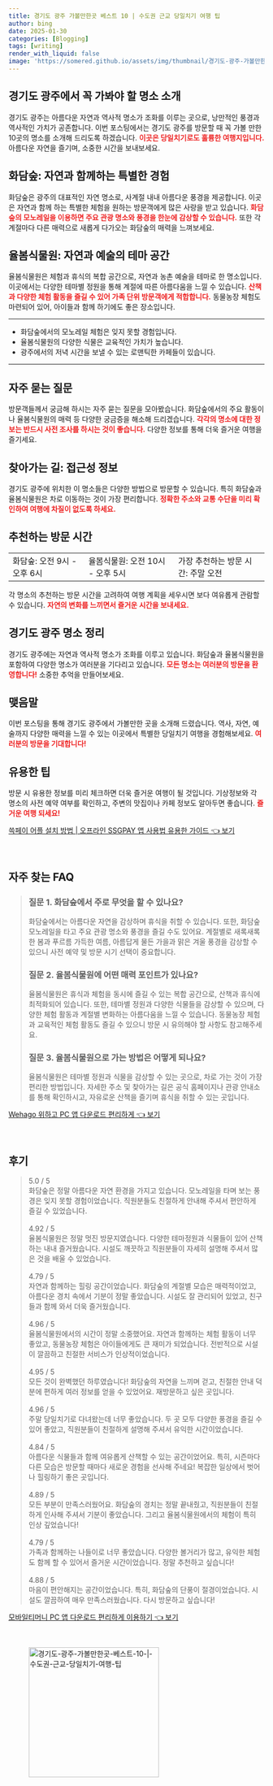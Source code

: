```yaml
---
title: 경기도 광주 가볼만한곳 베스트 10 | 수도권 근교 당일치기 여행 팁
author: bing
date: 2025-01-30
categories: [Blogging]
tags: [writing]
render_with_liquid: false
image: 'https://somered.github.io/assets/img/thumbnail/경기도-광주-가볼만한곳-베스트-10-|-수도권-근교-당일치기-여행-팁.webp'
---
```



<h2 id='경기도광주_명소소개'>경기도 광주에서 꼭 가봐야 할 명소 소개</h2>

<p>경기도 광주는 아름다운 자연과 역사적 명소가 조화를 이루는 곳으로, 낭만적인 풍경과 역사적인 가치가 공존합니다. 이번 포스팅에서는 경기도 광주를 방문할 때 꼭 가볼 만한 10곳의 명소를 소개해 드리도록 하겠습니다.  <b><span style="color: #ee2323;">이곳은 당일치기로도 훌륭한 여행지입니다.</span></b> 아름다운 자연을 즐기며, 소중한 시간을 보내보세요.</p>

<h2 id='화담숲'>화담숲: 자연과 함께하는 특별한 경험</h2>

<p>화담숲은 광주의 대표적인 자연 명소로, 사계절 내내 아름다운 풍경을 제공합니다. 이곳은 자연과 함께 하는 특별한 체험을 원하는 방문객에게 많은 사랑을 받고 있습니다. <b><span style="color: #ee2323;">화담숲의 모노레일을 이용하면 주요 관광 명소와 풍경을 한눈에 감상할 수 있습니다.</span></b> 또한 각 계절마다 다른 매력으로 새롭게 다가오는 화담숲의 매력을 느껴보세요.</p>

<h2 id='율봄식물원'>율봄식물원: 자연과 예술의 테마 공간</h2>

<p>율봄식물원은 체험과 휴식의 복합 공간으로, 자연과 농촌 예술을 테마로 한 명소입니다. 이곳에서는 다양한 테마별 정원을 통해 계절에 따른 아름다움을 느낄 수 있습니다. <b><span style="color: #ee2323;">산책과 다양한 체험 활동을 즐길 수 있어 가족 단위 방문객에게 적합합니다.</span></b> 동물농장 체험도 마련되어 있어, 아이들과 함께 하기에도 좋은 장소입니다.</p>

<hr />

<ul>
    <li>화담숲에서의 모노레일 체험은 잊지 못할 경험입니다.</li>
    <li>율봄식물원의 다양한 식물은 교육적인 가치가 높습니다.</li>
    <li>광주에서의 저녁 시간을 보낼 수 있는 로맨틱한 카페들이 있습니다.</li>
</ul>

<hr />

<h2 id='자주묻는질문'>자주 묻는 질문</h2>

<p>방문객들께서 궁금해 하시는 자주 묻는 질문을 모아봤습니다. 화담숲에서의 주요 활동이나 율봄식물원의 매력 등 다양한 궁금증을 해소해 드리겠습니다. <b><span style="color: #ee2323;">각각의 명소에 대한 정보는 반드시 사전 조사를 하시는 것이 좋습니다.</span></b> 다양한 정보를 통해 더욱 즐거운 여행을 즐기세요.</p>

<h2 id='찾아가는길'>찾아가는 길: 접근성 정보</h2>

<p>경기도 광주에 위치한 이 명소들은 다양한 방법으로 방문할 수 있습니다. 특히 화담숲과 율봄식물원은 차로 이동하는 것이 가장 편리합니다. <b><span style="color: #ee2323;">정확한 주소와 교통 수단을 미리 확인하여 여행에 차질이 없도록 하세요.</span></b></p>

<h2 id='추천하는방문시간'>추천하는 방문 시간</h2>

<table>
    <tr>
        <td>화담숲: 오전 9시 - 오후 6시</td>
        <td>율봄식물원: 오전 10시 - 오후 5시</td>
        <td>가장 추천하는 방문 시간: 주말 오전</td>
    </tr>
</table>

<p>각 명소의 추천하는 방문 시간을 고려하여 여행 계획을 세우시면 보다 여유롭게 관람할 수 있습니다. <b><span style="color: #ee2323;">자연의 변화를 느끼면서 즐거운 시간을 보내세요.</span></b></p>

<h2 id='명소정리'>경기도 광주 명소 정리</h2>

<p>경기도 광주에는 자연과 역사적 명소가 조화를 이루고 있습니다. 화담숲과 율봄식물원을 포함하여 다양한 명소가 여러분을 기다리고 있습니다. <b><span style="color: #ee2323;">모든 명소는 여러분의 방문을 환영합니다!</span></b> 소중한 추억을 만들어보세요.</p>

<h2 id='맺음말'>맺음말</h2>

<p>이번 포스팅을 통해 경기도 광주에서 가볼만한 곳을 소개해 드렸습니다. 역사, 자연, 예술까지 다양한 매력을 느낄 수 있는 이곳에서 특별한 당일치기 여행을 경험해보세요. <b><span style="color: #ee2323;">여러분의 방문을 기대합니다!</span></b></p>

<h2 id='유용한정보'>유용한 팁</h2>

<p>방문 시 유용한 정보를 미리 체크하면 더욱 즐거운 여행이 될 것입니다. 기상정보와 각 명소의 사전 예약 여부를 확인하고, 주변의 맛집이나 카페 정보도 알아두면 좋습니다. <b><span style="color: #ee2323;">즐거운 여행 되세요!</span></b></p>


<p><a class="click-button" title="쓱페이 어플 설치 방법 | 오프라인 SSGPAY 앱 사용법 유용한 가이드" href="https://somered.github.io/posts/%EC%93%B1%ED%8E%98%EC%9D%B4-%EC%96%B4%ED%94%8C-%EC%84%A4%EC%B9%98-%EB%B0%A9%EB%B2%95-%EC%98%A4%ED%94%84%EB%9D%BC%EC%9D%B8-SSGPAY-%EC%95%B1-%EC%82%AC%EC%9A%A9%EB%B2%95-%EC%9C%A0%EC%9A%A9%ED%95%9C-%EA%B0%80%EC%9D%B4%EB%93%9C/" rel="dofollow">쓱페이 어플 설치 방법 | 오프라인 SSGPAY 앱 사용법 유용한 가이드 👈 보기</a></p><br>
<h2 id='자주_찾는_FAQ'>자주 찾는 FAQ</h2>
<div itemscope="" itemtype="https://schema.org/FAQPage"> 
<blockquote> 
<div itemscope="" itemprop="mainEntity" itemtype="https://schema.org/Question"> 
<h3 itemprop="name">질문 1. 화담숲에서 주로 무엇을 할 수 있나요?</h3> 
<div itemscope="" itemprop="acceptedAnswer" itemtype="https://schema.org/Answer"> 
<span itemprop="text"> 
<p>화담숲에서는 아름다운 자연을 감상하며 휴식을 취할 수 있습니다. 또한, 화담숲 모노레일을 타고 주요 관광 명소와 풍경을 즐길 수도 있어요. 계절별로 새록새록한 봄과 푸르름 가득한 여름, 아름답게 물든 가을과 맑은 겨울 풍경을 감상할 수 있으니 사전 예약 및 방문 시기 선택이 중요합니다.</p> 
</span> 
</div> 
</div> 

<div itemscope="" itemprop="mainEntity" itemtype="https://schema.org/Question"> 
<h3 itemprop="name">질문 2. 율봄식물원에 어떤 매력 포인트가 있나요?</h3> 
<div itemscope="" itemprop="acceptedAnswer" itemtype="https://schema.org/Answer"> 
<span itemprop="text"> 
<p>율봄식물원은 휴식과 체험을 동시에 즐길 수 있는 복합 공간으로, 산책과 휴식에 최적화되어 있습니다. 또한, 테마별 정원과 다양한 식물들을 감상할 수 있으며, 다양한 체험 활동과 계절별 변화하는 아름다움을 느낄 수 있습니다. 동물농장 체험과 교육적인 체험 활동도 즐길 수 있으니 방문 시 유의해야 할 사항도 참고해주세요.</p> 
</span> 
</div> 
</div> 

<div itemscope="" itemprop="mainEntity" itemtype="https://schema.org/Question"> 
<h3 itemprop="name">질문 3. 율봄식물원으로 가는 방법은 어떻게 되나요?</h3> 
<div itemscope="" itemprop="acceptedAnswer" itemtype="https://schema.org/Answer"> 
<span itemprop="text"> 
<p>율봄식물원은 테마별 정원과 식물을 감상할 수 있는 곳으로, 차로 가는 것이 가장 편리한 방법입니다. 자세한 주소 및 찾아가는 길은 공식 홈페이지나 관광 안내소를 통해 확인하시고, 자유로운 산책을 즐기며 휴식을 취할 수 있는 곳입니다.</p> 
</span> 
</div> 
</div> 
</blockquote> 
</div>
<p><a class="click-button" title="Wehago 위하고 PC 앱 다운로드 편리하게" href="https://somered.github.io/posts/Wehago-%EC%9C%84%ED%95%98%EA%B3%A0-PC-%EC%95%B1-%EB%8B%A4%EC%9A%B4%EB%A1%9C%EB%93%9C-%ED%8E%B8%EB%A6%AC%ED%95%98%EA%B2%8C/" rel="dofollow">Wehago 위하고 PC 앱 다운로드 편리하게 👈 보기</a></p><br>
<h2 id='후기'>후기</h2>
<div itemscope itemtype="https://schema.org/Product">
  <blockquote>
  <div itemprop="review" itemscope itemtype="https://schema.org/Review">
      <div itemprop="reviewRating" itemscope itemtype="https://schema.org/Rating"> <span itemprop="ratingValue">5.0</span> / <span itemprop="bestRating">5</span> </div>
      <span itemprop="reviewBody">화담숲은 정말 아름다운 자연 환경을 가지고 있습니다. 모노레일을 타며 보는 풍경은 잊지 못할 경험이었습니다. 직원분들도 친절하게 안내해 주셔서 편안하게 즐길 수 있었습니다.</span>
  </div>
  <br>
  <div itemprop="review" itemscope itemtype="https://schema.org/Review">
      <div itemprop="reviewRating" itemscope itemtype="https://schema.org/Rating"> <span itemprop="ratingValue">4.92</span> / <span itemprop="bestRating">5</span> </div>
      <span itemprop="reviewBody">율봄식물원은 정말 멋진 방문지였습니다. 다양한 테마정원과 식물들이 있어 산책하는 내내 즐거웠습니다. 시설도 깨끗하고 직원분들이 자세히 설명해 주셔서 많은 것을 배울 수 있었습니다.</span>
  </div>
  <br>
  <div itemprop="review" itemscope itemtype="https://schema.org/Review">
      <div itemprop="reviewRating" itemscope itemtype="https://schema.org/Rating"> <span itemprop="ratingValue">4.79</span> / <span itemprop="bestRating">5</span> </div>
      <span itemprop="reviewBody">자연과 함께하는 힐링 공간이었습니다. 화담숲의 계절별 모습은 매력적이었고, 아름다운 경치 속에서 기분이 정말 좋았습니다. 시설도 잘 관리되어 있었고, 친구들과 함께 와서 더욱 즐거웠습니다.</span>
  </div>
  <br>
  <div itemprop="review" itemscope itemtype="https://schema.org/Review">
      <div itemprop="reviewRating" itemscope itemtype="https://schema.org/Rating"> <span itemprop="ratingValue">4.96</span> / <span itemprop="bestRating">5</span> </div>
      <span itemprop="reviewBody">율봄식물원에서의 시간이 정말 소중했어요. 자연과 함께하는 체험 활동이 너무 좋았고, 동물농장 체험은 아이들에게도 큰 재미가 되었습니다. 전반적으로 시설이 깔끔하고 친절한 서비스가 인상적이었습니다.</span>
  </div>
  <br>
  <div itemprop="review" itemscope itemtype="https://schema.org/Review">
      <div itemprop="reviewRating" itemscope itemtype="https://schema.org/Rating"> <span itemprop="ratingValue">4.95</span> / <span itemprop="bestRating">5</span> </div>
      <span itemprop="reviewBody">모든 것이 완벽했던 하루였습니다! 화담숲의 자연을 느끼며 걷고, 친절한 안내 덕분에 편하게 여러 정보를 얻을 수 있었어요. 재방문하고 싶은 곳입니다.</span>
  </div>
  <br>
  <div itemprop="review" itemscope itemtype="https://schema.org/Review">
      <div itemprop="reviewRating" itemscope itemtype="https://schema.org/Rating"> <span itemprop="ratingValue">4.96</span> / <span itemprop="bestRating">5</span> </div>
      <span itemprop="reviewBody">주말 당일치기로 다녀왔는데 너무 좋았습니다. 두 곳 모두 다양한 풍경을 즐길 수 있어 좋았고, 직원분들이 친절하게 설명해 주셔서 유익한 시간이었습니다.</span>
  </div>
  <br>
  <div itemprop="review" itemscope itemtype="https://schema.org/Review">
      <div itemprop="reviewRating" itemscope itemtype="https://schema.org/Rating"> <span itemprop="ratingValue">4.84</span> / <span itemprop="bestRating">5</span> </div>
      <span itemprop="reviewBody">아름다운 식물들과 함께 여유롭게 산책할 수 있는 공간이었어요. 특히, 시즌마다 다른 모습은 방문할 때마다 새로운 경험을 선사해 주네요! 복잡한 일상에서 벗어나 힐링하기 좋은 곳입니다.</span>
  </div>
  <br>
  <div itemprop="review" itemscope itemtype="https://schema.org/Review">
      <div itemprop="reviewRating" itemscope itemtype="https://schema.org/Rating"> <span itemprop="ratingValue">4.89</span> / <span itemprop="bestRating">5</span> </div>
      <span itemprop="reviewBody">모든 부분이 만족스러웠어요. 화담숲의 경치는 정말 끝내줬고, 직원분들이 친절하게 인사해 주셔서 기분이 좋았습니다. 그리고 율봄식물원에서의 체험이 특히 인상 깊었습니다!</span>
  </div>
  <br>
  <div itemprop="review" itemscope itemtype="https://schema.org/Review">
      <div itemprop="reviewRating" itemscope itemtype="https://schema.org/Rating"> <span itemprop="ratingValue">4.79</span> / <span itemprop="bestRating">5</span> </div>
      <span itemprop="reviewBody">가족과 함께하는 나들이로 너무 좋았습니다. 다양한 볼거리가 많고, 유익한 체험도 함께 할 수 있어서 즐거운 시간이었습니다. 정말 추천하고 싶습니다!</span>
  </div>
  <br>
  <div itemprop="review" itemscope itemtype="https://schema.org/Review">
      <div itemprop="reviewRating" itemscope itemtype="https://schema.org/Rating"> <span itemprop="ratingValue">4.88</span> / <span itemprop="bestRating">5</span> </div>
      <span itemprop="reviewBody">마음이 편안해지는 공간이었습니다. 특히, 화담숲의 단풍이 절경이었습니다. 시설도 깔끔하여 매우 만족스러웠습니다. 다시 방문하고 싶습니다!</span>
  </div>
  </blockquote>
</div>
<p><a class="click-button" title="모바일티머니 PC 앱 다운로드 편리하게 이용하기" href="https://somered.github.io/posts/%EB%AA%A8%EB%B0%94%EC%9D%BC%ED%8B%B0%EB%A8%B8%EB%8B%88-PC-%EC%95%B1-%EB%8B%A4%EC%9A%B4%EB%A1%9C%EB%93%9C-%ED%8E%B8%EB%A6%AC%ED%95%98%EA%B2%8C-%EC%9D%B4%EC%9A%A9%ED%95%98%EA%B8%B0/" rel="dofollow">모바일티머니 PC 앱 다운로드 편리하게 이용하기 👈 보기</a></p><br>
<figure class="image"><img src="https://somered.github.io/assets/img/thumbnail/경기도-광주-가볼만한곳-베스트-10-|-수도권-근교-당일치기-여행-팁.webp" alt="경기도-광주-가볼만한곳-베스트-10-|-수도권-근교-당일치기-여행-팁" width="256" height="256"></figure>